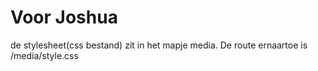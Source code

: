 # Voor Joshua
de stylesheet(css bestand) zit in het mapje media.
De route ernaartoe is /media/style.css
